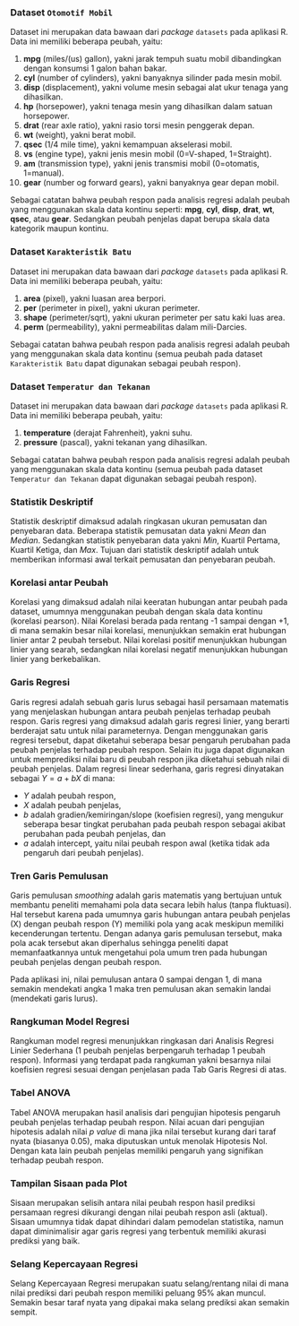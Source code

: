 ### Dataset `Otomotif Mobil`

Dataset ini merupakan data bawaan dari _package_ `datasets` pada aplikasi R. Data ini memiliki beberapa peubah, yaitu:
1. **mpg** (miles/(us) gallon), yakni jarak tempuh suatu mobil dibandingkan dengan konsumsi 1 galon bahan bakar.
2. **cyl** (number of cylinders), yakni banyaknya silinder pada mesin mobil.
3. **disp** (displacement), yakni volume mesin sebagai alat ukur tenaga yang dihasilkan.
4. **hp** (horsepower), yakni tenaga mesin yang dihasilkan dalam satuan horsepower.
5. **drat** (rear axle ratio), yakni rasio torsi mesin penggerak depan.
6. **wt** (weight), yakni berat mobil.
7. **qsec** (1/4 mile time), yakni kemampuan akselerasi mobil.
8. **vs** (engine type), yakni jenis mesin mobil (0=V-shaped, 1=Straight).
9. **am** (transmission type), yakni jenis transmisi mobil (0=otomatis, 1=manual).
10. **gear** (number og forward gears), yakni banyaknya gear depan mobil.

Sebagai catatan bahwa peubah respon pada analisis regresi adalah peubah yang menggunakan skala data kontinu seperti: **mpg**, **cyl**, **disp**, **drat**, **wt**, **qsec**, atau **gear**. Sedangkan peubah penjelas dapat berupa skala data kategorik maupun kontinu.

### Dataset `Karakteristik Batu`

Dataset ini merupakan data bawaan dari _package_ `datasets` pada aplikasi R. Data ini memiliki beberapa peubah, yaitu:
1. **area** (pixel), yakni luasan area berpori.
2. **per** (perimeter in pixel), yakni ukuran perimeter.
3. **shape** (perimeter/sqrt), yakni ukuran  perimeter per satu kaki luas area.
4. **perm** (permeability), yakni permeabilitas dalam mili-Darcies.

Sebagai catatan bahwa peubah respon pada analisis regresi adalah peubah yang menggunakan skala data kontinu (semua peubah pada dataset `Karakteristik Batu` dapat digunakan sebagai peubah respon).

### Dataset `Temperatur dan Tekanan`

Dataset ini merupakan data bawaan dari _package_ `datasets` pada aplikasi R. Data ini memiliki beberapa peubah, yaitu:
1. **temperature** (derajat Fahrenheit), yakni suhu.
2. **pressure** (pascal), yakni tekanan yang dihasilkan.

Sebagai catatan bahwa peubah respon pada analisis regresi adalah peubah yang menggunakan skala data kontinu (semua peubah pada dataset `Temperatur dan Tekanan` dapat digunakan sebagai peubah respon).

### Statistik Deskriptif 

Statistik deskriptif dimaksud adalah ringkasan ukuran pemusatan dan penyebaran data. Beberapa statistik pemusatan data yakni _Mean_ dan _Median_. Sedangkan statistik penyebaran data yakni _Min_, Kuartil Pertama, Kuartil Ketiga, dan _Max_. Tujuan dari statistik deskriptif adalah untuk memberikan informasi awal terkait pemusatan dan penyebaran peubah.

### Korelasi antar Peubah 

Korelasi yang dimaksud adalah nilai keeratan hubungan antar peubah pada dataset, umumnya menggunakan peubah dengan skala data kontinu (korelasi pearson). Nilai Korelasi berada pada rentang -1 sampai dengan +1, di mana semakin besar nilai korelasi, menunjukkan semakin erat hubungan linier antar 2 peubah tersebut. Nilai korelasi positif menunjukkan hubungan linier yang searah, sedangkan nilai korelasi negatif menunjukkan hubungan linier yang berkebalikan.

### Garis Regresi

Garis regresi adalah sebuah garis lurus sebagai hasil persamaan matematis yang menjelaskan hubungan antara peubah penjelas terhadap peubah respon. Garis regresi yang dimaksud adalah garis regresi linier, yang  berarti berderajat satu untuk nilai parameternya. Dengan menggunakan garis regresi tersebut, dapat diketahui seberapa besar pengaruh perubahan pada peubah penjelas terhadap peubah respon. Selain itu juga dapat digunakan untuk memprediksi nilai baru di peubah respon jika diketahui sebuah nilai di peubah penjelas. Dalam regresi linear sederhana, garis regresi dinyatakan sebagai $Y = a + b X$ di mana:

- $Y$ adalah peubah respon,
- $X$ adalah peubah penjelas,
- $b$ adalah gradien/kemiringan/slope (koefisien regresi), yang mengukur seberapa besar tingkat perubahan pada peubah respon sebagai akibat perubahan pada peubah penjelas, dan
- $a$ adalah intercept, yaitu nilai peubah respon awal (ketika tidak ada pengaruh dari peubah penjelas). 

### Tren Garis Pemulusan

Garis pemulusan _smoothing_ adalah garis matematis yang bertujuan untuk membantu peneliti memahami pola data secara lebih halus (tanpa fluktuasi). Hal tersebut karena pada umumnya garis hubungan antara peubah penjelas (X) dengan peubah respon (Y) memiliki pola yang acak meskipun memiliki kecenderungan tertentu. Dengan adanya garis pemulusan tersebut, maka pola acak tersebut akan diperhalus sehingga peneliti dapat memanfaatkannya untuk mengetahui pola umum tren pada hubungan peubah penjelas dengan peubah respon.  

Pada aplikasi ini, nilai pemulusan antara 0 sampai dengan 1, di mana semakin mendekati angka 1 maka tren pemulusan akan semakin landai (mendekati garis lurus).

### Rangkuman Model Regresi

Rangkuman model regresi menunjukkan ringkasan dari Analisis Regresi Linier Sederhana (1 peubah penjelas berpengaruh terhadap 1 peubah respon). Informasi yang terdapat pada rangkuman yakni besarnya nilai koefisien regresi sesuai dengan penjelasan pada Tab Garis Regresi di atas.

### Tabel ANOVA

Tabel ANOVA merupakan hasil analisis dari pengujian hipotesis pengaruh peubah penjelas terhadap peubah respon. Nilai acuan dari pengujian hipotesis adalah nilai _p value_ di mana jika nilai tersebut kurang dari taraf nyata (biasanya 0.05), maka diputuskan untuk menolak Hipotesis Nol. Dengan kata lain peubah penjelas memiliki pengaruh yang signifikan terhadap peubah respon.

### Tampilan Sisaan pada Plot

Sisaan merupakan selisih antara nilai peubah respon hasil prediksi persamaan regresi dikurangi dengan nilai peubah respon asli (aktual). Sisaan umumnya tidak dapat dihindari dalam pemodelan statistika, namun dapat diminimalisir agar garis regresi yang terbentuk memiliki akurasi prediksi yang baik.

### Selang Kepercayaan Regresi 

Selang Kepercayaan Regresi merupakan suatu selang/rentang nilai di mana nilai prediksi dari peubah respon memiliki peluang 95% akan muncul. Semakin besar taraf nyata yang dipakai maka selang prediksi akan semakin sempit.
